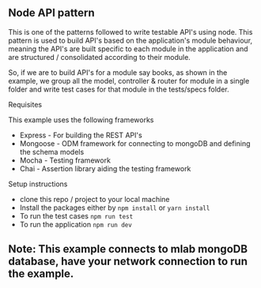 ## Node API pattern

This is one of the patterns followed to write testable API's using node. This pattern is used to build API's based on the application's module behaviour, meaning the API's are built specific to each module in the application and are structured / consolidated according to their module.

So, if we are to build API's for a module say books, as shown in the example, we group all the model, controller & router for module in a single folder and write test cases for that module in the tests/specs folder.

Requisites

This example uses the following frameworks

* Express - For building the REST API's
* Mongoose - ODM framework for connecting to mongoDB and defining the schema models
* Mocha - Testing framework
* Chai - Assertion library aiding the testing framework


Setup instructions

* clone this repo / project to your local machine
* Install the packages either by `npm install` or `yarn install`
* To run the test cases `npm run test`
* To run the application `npm run dev`

## Note: This example connects to mlab mongoDB database, have your network connection to run the example.

 
